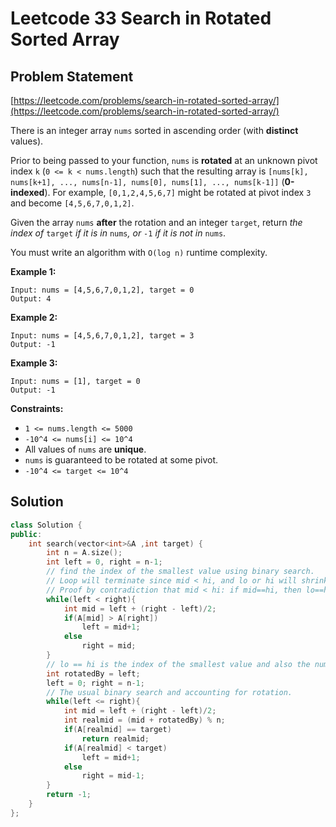 # Leetcode 33 Search in Rotated Sorted Array

## Problem Statement

[https://leetcode.com/problems/search-in-rotated-sorted-array/](https://leetcode.com/problems/search-in-rotated-sorted-array/)

There is an integer array `nums` sorted in ascending order \(with **distinct** values\).

Prior to being passed to your function, `nums` is **rotated** at an unknown pivot index `k` \(`0 <= k < nums.length`\) such that the resulting array is `[nums[k], nums[k+1], ..., nums[n-1], nums[0], nums[1], ..., nums[k-1]]` \(**0-indexed**\). For example, `[0,1,2,4,5,6,7]` might be rotated at pivot index `3` and become `[4,5,6,7,0,1,2]`.

Given the array `nums` **after** the rotation and an integer `target`, return _the index of_ `target` _if it is in_ `nums`_, or_ `-1` _if it is not in_ `nums`.

You must write an algorithm with `O(log n)` runtime complexity.

**Example 1:**

```text
Input: nums = [4,5,6,7,0,1,2], target = 0
Output: 4
```

**Example 2:**

```text
Input: nums = [4,5,6,7,0,1,2], target = 3
Output: -1
```

**Example 3:**

```text
Input: nums = [1], target = 0
Output: -1
```

**Constraints:**

* `1 <= nums.length <= 5000`
* `-10^4 <= nums[i] <= 10^4`
* All values of `nums` are **unique**.
* `nums` is guaranteed to be rotated at some pivot.
* `-10^4 <= target <= 10^4`

## Solution

```cpp
class Solution {
public:
    int search(vector<int>&A ,int target) {
        int n = A.size();
        int left = 0, right = n-1;
        // find the index of the smallest value using binary search.
        // Loop will terminate since mid < hi, and lo or hi will shrink by at least 1.
        // Proof by contradiction that mid < hi: if mid==hi, then lo==hi and loop would have been terminated.
        while(left < right){
            int mid = left + (right - left)/2;
            if(A[mid] > A[right]) 
                left = mid+1;
            else 
                right = mid;
        }
        // lo == hi is the index of the smallest value and also the number of places rotated.
        int rotatedBy = left;
        left = 0; right = n-1;
        // The usual binary search and accounting for rotation.
        while(left <= right){
            int mid = left + (right - left)/2;
            int realmid = (mid + rotatedBy) % n;
            if(A[realmid] == target)
                return realmid;
            if(A[realmid] < target)
                left = mid+1;
            else 
                right = mid-1;
        }
        return -1;
    }
};
```

